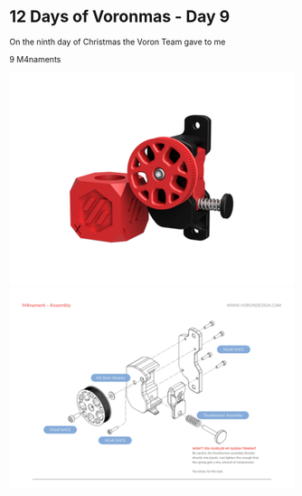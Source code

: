 # 12 Days of Voronmas - Day 9

On the ninth day of Christmas the Voron Team gave to me

9 M4naments

![Overview Image](M4nament.PNG)
![Assembly Image](M4nament_Assembly.png)
